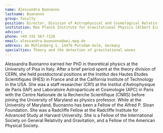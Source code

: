 ```yaml
---
name: Alessandra Buonanno
lastname: Buonanno
group: faculty
position: Director, Division of Astrophysical and Cosmological Relativity
institution: Max Planck Institute for Gravitational Physics (Albert Einstein Institute)
advisor:
phone: +49 331 567-7220
email: alessandra.buonanno@aei.mpg.de
address: Am Mühlenberg 1, 14476 Potsdam-Golm, Germany
specialties: Theory and the detection of gravitational waves
---
```


Alessandra Buonanno earned her PhD in theoretical physics at the University of Pisa in Italy. After
a brief period spent at the theory division of CERN, she held postdoctoral positions at the Institut
des Hautes Etudes Scientifiques (IHES) in France and at the California Institute of Technology in
the USA. She was a staff researcher (CR1) at the Institut d'Astrophysique de Paris (IAP) and
Laboratoire Astroparticule et Cosmologie (APC) in Paris with the Centre Nationale de la Recherche
Scientifique (CNRS) before joining the University of Maryland as physics professor. While at the
University of Maryland, Buonanno has been a Fellow of the Alfred P. Sloan Foundation. She was a
Radcliffe Fellow at the Radcliffe Institute for Advanced Study at Harvard University. She is a
Fellow of the International Society on General Relativity and Gravitation, and a Fellow of the
American Physical Society.
